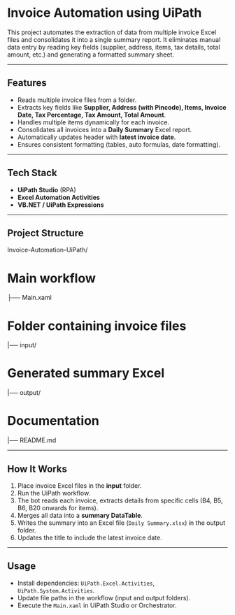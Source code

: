 # Invoice Automation using UiPath

This project automates the extraction of data from multiple invoice Excel files and consolidates it into a single summary report. It eliminates manual data entry by reading key fields (supplier, address, items, tax details, total amount, etc.) and generating a formatted summary sheet.

---

## Features
- Reads multiple invoice files from a folder.
- Extracts key fields like **Supplier, Address (with Pincode), Items, Invoice Date, Tax Percentage, Tax Amount, Total Amount**.
- Handles multiple items dynamically for each invoice.
- Consolidates all invoices into a **Daily Summary** Excel report.
- Automatically updates header with **latest invoice date**.
- Ensures consistent formatting (tables, auto formulas, date formatting).

---

## Tech Stack
- **UiPath Studio** (RPA)
- **Excel Automation Activities**
- **VB.NET / UiPath Expressions**

---

## Project Structure
Invoice-Automation-UiPath/

# Main workflow
├── Main.xaml 
# Folder containing invoice files
|── input/ 
# Generated summary Excel
|── output/ 
# Documentation
|── README.md 

---

## How It Works
1. Place invoice Excel files in the **input** folder.
2. Run the UiPath workflow.
3. The bot reads each invoice, extracts details from specific cells (B4, B5, B6, B20 onwards for items).
4. Merges all data into a **summary DataTable**.
5. Writes the summary into an Excel file (`Daily Summary.xlsx`) in the output folder.
6. Updates the title to include the latest invoice date.

---

## Usage
- Install dependencies: `UiPath.Excel.Activities`, `UiPath.System.Activities`.
- Update file paths in the workflow (input and output folders).
- Execute the `Main.xaml` in UiPath Studio or Orchestrator.

